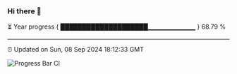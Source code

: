 ### Hi there 👋

⏳ Year progress { ████████████████████▁▁▁▁▁▁▁▁▁▁ } 68.79 %

---

⏰ Updated on Sun, 08 Sep 2024 18:12:33 GMT

![Progress Bar CI](https://github.com/Shyam-Makwana/GitHub-Actions-Demo/workflows/Progress%20Bar%20CI/badge.svg)
